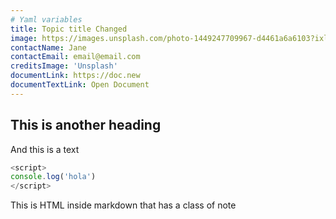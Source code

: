 ```yaml
---
# Yaml variables
title: Topic title Changed
image: https://images.unsplash.com/photo-1449247709967-d4461a6a6103?ixlib=rb-1.2.1&ixid=eyJhcHBfaWQiOjEyMDd9&auto=format&fit=crop&w=400&h=400&q=80
contactName: Jane
contactEmail: email@email.com
creditsImage: 'Unsplash'
documentLink: https://doc.new
documentTextLink: Open Document
---
```


## This is another heading

And this is a text 
```js
<script>
console.log('hola')
</script>
```

<div class="bg-blue-500 text-white p-4 mb-4">
  This is HTML inside markdown that has a class of note
</div>

